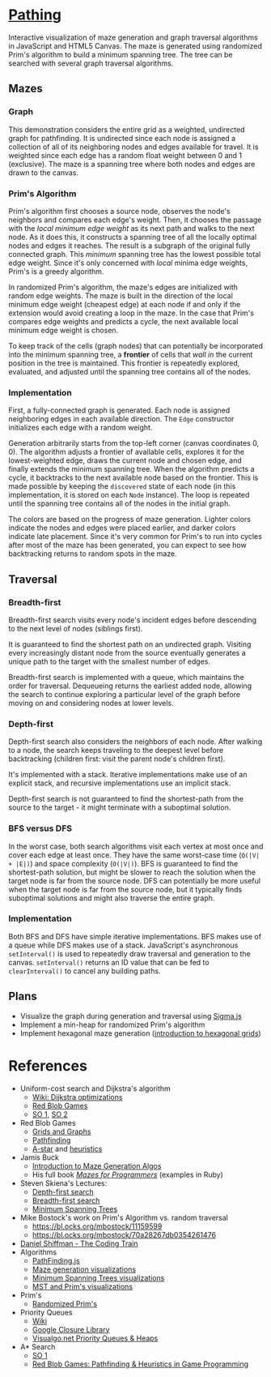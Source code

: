 # [Pathing](https://agarun.com/pathing/)

Interactive visualization of maze generation and graph traversal algorithms in JavaScript and HTML5 Canvas. The maze is generated using randomized Prim's algorithm to build a minimum spanning tree. The tree can be searched with several graph traversal algorithms.

## Mazes

### Graph

This demonstration considers the entire grid as a weighted, undirected graph for pathfinding. It is undirected since each node is assigned a collection of all of its neighboring nodes and edges available for travel. It is weighted since each edge has a random float weight between 0 and 1 (exclusive). The maze is a spanning tree where both nodes and edges are drawn to the canvas.

### Prim's Algorithm

Prim's algorithm first chooses a source node, observes the node's neighbors and compares each edge's weight. Then, it chooses the passage with the *local minimum edge weight* as its next path and walks to the next node. As it does this, it constructs a spanning tree of all the locally optimal nodes and edges it reaches. The result is a subgraph of the original fully connected graph. This *minimum* spanning tree has the lowest possible total edge weight. Since it's only concerned with *local* minima edge weights, Prim's is a greedy algorithm.

In randomized Prim's algorithm, the maze's edges are initialized with random edge weights. The maze is built in the direction of the local minimum edge weight (cheapest edge) at each node if and only if the extension would avoid creating a loop in the maze. In the case that Prim's compares edge weights and predicts a cycle, the next available local minimum edge weight is chosen.

To keep track of the cells (graph nodes) that can potentially be incorporated into the minimum spanning tree, a **frontier** of cells that *wall in* the current position in the tree is maintained. This frontier is repeatedly explored, evaluated, and adjusted until the spanning tree contains all of the nodes.

### Implementation

First, a fully-connected graph is generated. Each node is assigned neighboring edges in each available direction. The `Edge` constructor initializes each edge with a random weight.

Generation arbitrarily starts from the top-left corner (canvas coordinates 0, 0). The algorithm adjusts a frontier of available cells, explores it for the lowest-weighted edge, draws the current node and chosen edge, and finally extends the minimum spanning tree. When the algorithm predicts a cycle, it backtracks to the next available node based on the frontier. This is made possible by keeping the `discovered` state of each node (in this implementation, it is stored on each `Node` instance). The loop is repeated until the spanning tree contains all of the nodes in the initial graph.

The colors are based on the progress of maze generation. Lighter colors indicate the nodes and edges were placed earlier, and darker colors indicate late placement. Since it's very common for Prim's to run into cycles after most of the maze has been generated, you can expect to see how backtracking returns to random spots in the maze.

## Traversal

### Breadth-first

Breadth-first search visits every node's incident edges before descending to the next level of nodes (siblings first).

It is guaranteed to find the shortest path on an undirected graph. Visiting every increasingly distant node from the source eventually generates a unique path to the target with the smallest number of edges.

Breadth-first search is implemented with a queue, which maintains the order for traversal. Dequeueing returns the earliest added node, allowing the search to continue exploring a particular level of the graph before moving on and considering nodes at lower levels.

### Depth-first

Depth-first search also considers the neighbors of each node. After walking to a node, the search keeps traveling to the deepest level before backtracking (children first: visit the parent node's children first).

It's implemented with a stack. Iterative implementations make use of an explicit stack, and recursive implementations use an implicit stack.

Depth-first search is not guaranteed to find the shortest-path from the source to the target - it might terminate with a suboptimal solution.

### BFS versus DFS

In the worst case, both search algorithms visit each vertex at most once and cover each edge at least once. They have the same worst-case time (`O(|V| + |E|)`) and space complexity (`O(|V|)`). BFS is guaranteed to find the shortest-path solution, but might be slower to reach the solution when the target node is far from the source node. DFS can potentially be more useful when the target node is far from the source node, but it typically finds suboptimal solutions and might also traverse the entire graph.

### Implementation

Both BFS and DFS have simple iterative implementations. BFS makes use of a queue while DFS makes use of a stack. JavaScript's asynchronous `setInterval()` is used to repeatedly draw traversal and generation to the canvas. `setInterval()` returns an ID value that can be fed to `clearInterval()` to cancel any building paths.

## Plans

- Visualize the graph during generation and traversal using [Sigma.js](http://sigmajs.org/)
- Implement a min-heap for randomized Prim's algorithm
- Implement hexagonal maze generation ([introduction to hexagonal grids](https://www.redblobgames.com/grids/hexagons/))

# References
* Uniform-cost search and Dijkstra's algorithm
  * [Wiki: Dijkstra optimizations](https://en.wikipedia.org/wiki/Dijkstra%27s_algorithm#Practical_optimizations_and_infinite_graphs)  
  * [Red Blob Games](https://www.redblobgames.com/pathfinding/a-star/implementation.html#python-dijkstra)  
  * [SO 1](https://stackoverflow.com/questions/17009056/how-to-implement-ologn-decrease-key-operation-for-min-heap-based-priority-queu), [SO 2](https://stackoverflow.com/questions/9255620/why-does-dijkstras-algorithm-use-decrease-key)  
* Red Blob Games
  * [Grids and Graphs](http://www.redblobgames.com/pathfinding/grids/graphs.html)
  * [Pathfinding](http://www.redblobgames.com/pathfinding/tower-defense/index.html)
  * [A-star](http://www.redblobgames.com/pathfinding/a-star/introduction.html) and [heuristics](http://www.redblobgames.com/pathfinding/heuristics/differential.html)
* Jamis Buck
  * [Introduction to Maze Generation Algos](http://weblog.jamisbuck.org/2011/2/7/maze-generation-algorithm-recap)
  * His full book *[Mazes for Programmers](https://www.amazon.com/Mazes-Programmers-Twisty-Little-Passages/dp/1680500554)* (examples in Ruby)
* Steven Skiena's Lectures:
  * [Depth-first search](https://www3.cs.stonybrook.edu/~algorith/video-lectures/2007/lecture12.pdf)
  * [Breadth-first search](https://www3.cs.stonybrook.edu/~algorith/video-lectures/2007/lecture11.pdf)
  * [Minimum Spanning Trees](https://www3.cs.stonybrook.edu/~skiena/373/newlectures/lecture13.pdf)
* Mike Bostock's work on Prim's Algorithm vs. random traversal
  * https://bl.ocks.org/mbostock/11159599
  * https://bl.ocks.org/mbostock/70a28267db0354261476
* [Daniel Shiffman - The Coding Train](https://github.com/CodingTrain/AStar)
* Algorithms
  * [PathFinding.js](https://github.com/qiao/PathFinding.js)
  * [Maze generation visualizations](http://www.algostructure.com/specials/maze.php)
  * [Minimum Spanning Trees visualizations](https://visualgo.net/en/mst?slide=1)
  * [MST and Prim's visualizations](http://www.algomation.com/algorithm/prim-minimum-spanning-tree)
* Prim's
  * [Randomized Prim's](https://en.wikipedia.org/wiki/Maze_generation_algorithm#Randomized_Prim.27s_algorithm)
* Priority Queues
  * [Wiki](https://en.wikipedia.org/wiki/Priority_queue)  
  * [Google Closure Library](https://google.github.io/closure-library/api/goog.structs.PriorityQueue.html)  
  * [Visualgo.net Priority Queues & Heaps](https://visualgo.net/en/heap)  
* A* Search
  * [SO 1](https://softwareengineering.stackexchange.com/questions/127027/finding-an-a-heuristic-for-a-directed-graph)
  * [Red Blob Games: Pathfinding & Heuristics in Game Programming](http://theory.stanford.edu/~amitp/GameProgramming/Heuristics.html#S7)  
